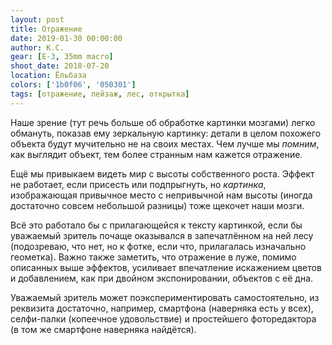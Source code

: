 ```yaml
---
layout: post
title: Отражение
date: 2019-01-30 00:00:00
author: К.С.
gear: [E-3, 35mm macro]
shoot_date: 2018-07-20
location: Ёльбаза
colors: ['1b0f06', '050301']
tags: [отражение, пейзаж, лес, открытка]
---
```

Наше зрение (тут речь больше об обработке картинки мозгами) легко обмануть, показав ему зеркальную картинку: детали в целом похожего объекта будут мучительно не на своих местах. Чем лучше мы _помним_, как выглядит объект, тем более странным нам кажется отражение.

Ещё мы привыкаем видеть мир с высоты собственного роста. Эффект не работает, если присесть или подпрыгнуть, но _картинка_, изображающая привычное место с непривычной нам высоты (иногда достаточно совсем небольшой разницы) тоже щекочет наши мозги.

Всё это работало бы с прилагающейся к тексту картинкой, если бы уважаемый зритель почаще оказывался в запечатлённом на ней лесу (подозреваю, что нет, но к фотке, если что, прилагалась изначально геометка). Важно также заметить, что отражение в луже, помимо описанных выше эффектов, усиливает впечатление искажением цветов и добавлением, как при двойном экспонировании, объектов с её дна.

Уважаемый зритель может поэкспериментировать самостоятельно, из реквизита достаточно, например, смартфона (наверняка есть у всех), селфи-палки (копеечное удовольствие) и простейшего фоторедактора (в том же смартфоне наверняка найдётся).
